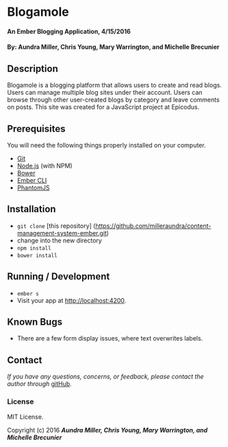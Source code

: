 # Blogamole

#### An Ember Blogging Application, 4/15/2016

#### By: Aundra Miller, Chris Young, Mary Warrington, and Michelle Brecunier

## Description

Blogamole is a blogging platform that allows users to create and read blogs. Users can manage multiple blog sites under their account. Users can browse through other user-created blogs by category and leave comments on posts. This site was created for a JavaScript project at Epicodus.

## Prerequisites

You will need the following things properly installed on your computer.

* [Git](http://git-scm.com/)
* [Node.js](http://nodejs.org/) (with NPM)
* [Bower](http://bower.io/)
* [Ember CLI](http://www.ember-cli.com/)
* [PhantomJS](http://phantomjs.org/)

## Installation

* `git clone` [this repository] (https://github.com/milleraundra/content-management-system-ember.git)
* change into the new directory
* `npm install`
* `bower install`

## Running / Development

* `ember s`
* Visit your app at [http://localhost:4200](http://localhost:4200).

## Known Bugs

* There are a few form display issues, where text overwrites labels.

## Contact

_If you have any questions, concerns, or feedback, please contact the author through_ [gitHub](https://github.com/milleraundra/content-management-system-ember.git).

### License

MIT License.

Copyright (c) 2016 **_Aundra Miller, Chris Young, Mary Warrington, and Michelle Brecunier_**
